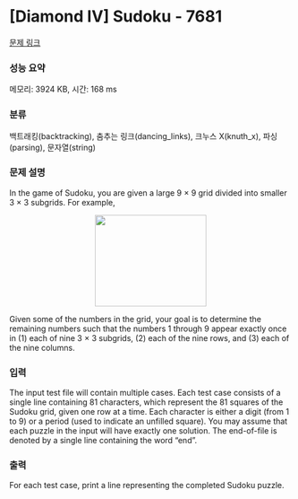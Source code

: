 # [Diamond IV] Sudoku - 7681 

[문제 링크](https://www.acmicpc.net/problem/7681) 

### 성능 요약

메모리: 3924 KB, 시간: 168 ms

### 분류

백트래킹(backtracking), 춤추는 링크(dancing_links), 크누스 X(knuth_x), 파싱(parsing), 문자열(string)

### 문제 설명

<p>In the game of Sudoku, you are given a large 9 × 9 grid divided into smaller 3 × 3 subgrids. For example,</p>

<p style="text-align: center;"><img alt="" src="https://onlinejudgeimages.s3-ap-northeast-1.amazonaws.com/problem/7681/1.png" style="height:163px; width:199px"></p>

<p>Given some of the numbers in the grid, your goal is to determine the remaining numbers such that the numbers 1 through 9 appear exactly once in (1) each of nine 3 × 3 subgrids, (2) each of the nine rows, and (3) each of the nine columns.</p>

### 입력 

 <p>The input test file will contain multiple cases. Each test case consists of a single line containing 81 characters, which represent the 81 squares of the Sudoku grid, given one row at a time. Each character is either a digit (from 1 to 9) or a period (used to indicate an unfilled square). You may assume that each puzzle in the input will have exactly one solution. The end-of-file is denoted by a single line containing the word “end”.</p>

### 출력 

 <p>For each test case, print a line representing the completed Sudoku puzzle.</p>

